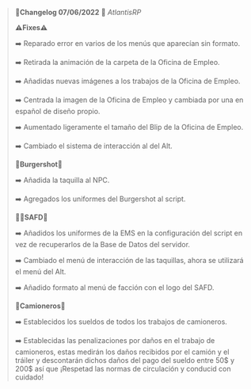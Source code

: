 >🔴**Changelog 07/06/2022** 🔴 *AtlantisRP*
>
>
>**⚠️Fixes⚠️**
>
>➡️ Reparado error en varios de los menús que aparecían sin formato.
>
>➡️ Retirada la animación de la carpeta de la Oficina de Empleo.
>
>➡️ Añadidas nuevas imágenes a los trabajos de la Oficina de Empleo.
>
>➡️ Centrada la imagen de la Oficina de Empleo y cambiada por una en español de diseño propio.
>
>➡️ Aumentado ligeramente el tamaño del Blip de la Oficina de Empleo.
>
>➡️ Cambiado el sistema de interacción al del Alt.
>
>
>🍔**Burgershot**🍔
>
>➡️ Añadida la taquilla al NPC.
>
>➡️ Agregados los uniformes del Burgershot al script.
>
>
>
>👩‍⚕️**SAFD**🏥
>
>
>➡️ Añadidos los uniformes de la EMS en la configuración del script en vez de recuperarlos de la Base de Datos del servidor.
>
>➡️ Cambiado el menú de interacción de las taquillas, ahora se utilizará el menú del Alt.
>
>➡️ Añadido formato al menú de facción con el logo del SAFD.
>
>
>
>🚛**Camioneros**🚛
>
>➡️ Establecidos los sueldos de todos los trabajos de camioneros.
>
>➡️ Establecidas las penalizaciones por daños en el trabajo de camioneros, estas medirán los daños recibidos por el camión y el tráiler y descontarán dichos daños del pago del sueldo entre 50$ y 200$ así que ¡Respetad las normas de circulación y conducid con cuidado!
>
